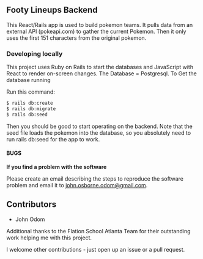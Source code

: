 ## Footy Lineups Backend

This React/Rails app is used to build pokemon teams.  It pulls data from an external API (pokeapi.com) to gather the current Pokemon.  Then it only uses the first 151 characters from the original pokemon.

### Developing locally

This project uses Ruby on Rails to start the databases and JavaScript with React to render on-screen changes.  The Database = Postgresql.  To Get the database running

Run this command:
```bash
$ rails db:create
$ rails db:migrate
$ rails db:seed
```

Then you should be good to start operating on the backend.  Note that the seed file loads the pokemon into the database, so you absolutely need to run rails db:seed for the app to work.

#### BUGS

**If you find a problem with the software**

Please create an email describing the steps to reproduce the software
problem and email it to john.osborne.odom@gmail.com.


## Contributors

* John Odom

Additional thanks to the Flation School Atlanta Team for their outstanding work helping me with this project.

I welcome other contributions - just open up an issue or a pull request.
